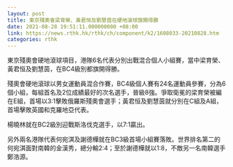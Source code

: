 ```yaml
---
layout: post
title: 東京殘奧會梁育榮、黃君恒及劉慧茵在硬地滾球旗開得勝
date: 2021-08-28 19:51:11.000000000 +08:00
link: https://news.rthk.hk/rthk/ch/component/k2/1608033-20210828.htm
categories: rthk
---
```


東京殘奧會硬地滾球項目，港隊6名代表分別出戰混合個人小組賽，當中梁育榮、黃君恒及劉慧茵，在BC4級別都旗開得勝。

殘奧會硬地滾球以男女運動員混合作賽，BC4級個人賽有24名運動員參賽，分為6個小組，每組首名及2位成績最好的次名選手，晉級8強。爭取衛冕的梁育榮被編在E組，首場以3:1擊敗俄羅斯殘奧會選手；黃君恒及劉慧茵就分別在C組及A組，首場擊敗英國和克羅地亞代表。

楊曉林就在BC2級別迎戰斯洛伐克選手，以7:1贏出。

另外兩名港隊代表何宛淇及謝德樺就在BC3級首場小組賽落敗。世界排名第二的何宛淇面對南韓的金漢秀，總分輸2:4；至於謝德樺就以1:8，不敵另一名南韓選手鄭浩源。

